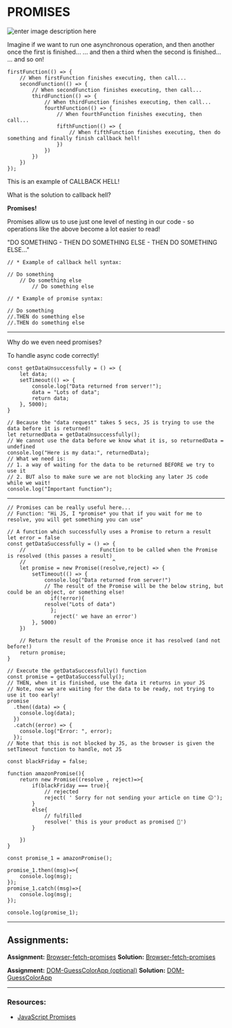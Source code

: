 # PROMISES

![enter image description here](https://www.alexlintu.com/content/images/2021/04/Group-74.png)

Imagine if we want to run one asynchronous operation, and then another once the first is finished...
... and then a third when the second is finished...
... and so on!

```JS
firstFunction(() => {
    // When firstFunction finishes executing, then call...
    secondFunction(() => {
        // When secondFunction finishes executing, then call...
        thirdFunction(() => {
            // When thirdFunction finishes executing, then call...
            fourthFunction(() => {
                // When fourthFunction finishes executing, then call...
                fifthFunction(() => {
                    // When fifthFunction finishes executing, then do something and finally finish callback hell!
                })
            })
        })
    })
});
```

This is an example of CALLBACK HELL!

What is the solution to callback hell?

**Promises!**

Promises allow us to use just one level of nesting in our code - so operations like the above become a lot easier to read!

"DO SOMETHING - THEN DO SOMETHING ELSE - THEN DO SOMETHING ELSE..."

```
// * Example of callback hell syntax:

// Do something
    // Do something else
        // Do something else

// * Example of promise syntax:

// Do something
//.THEN do something else
//.THEN do something else
```

---

Why do we even need promises?

To handle async code correctly!

```JS
const getDataUnsuccessfully = () => {
    let data;
    setTimeout(() => {
        console.log("Data returned from server!");
        data = "Lots of data";
        return data;
    }, 5000);
}

// Because the "data request" takes 5 secs, JS is trying to use the data before it is returned!
let returnedData = getDataUnsuccessfully();
// We cannot use the data before we know what it is, so returnedData = undefined
console.log("Here is my data:", returnedData);
// What we need is:
// 1. a way of waiting for the data to be returned BEFORE we try to use it
// 2. BUT also to make sure we are not blocking any later JS code while we wait!
console.log("Important function");
```

---

```JS
// Promises can be really useful here...
// Function: "Hi JS, I *promise* you that if you wait for me to resolve, you will get something you can use"

// A function which successfully uses a Promise to return a result
let error = false
const getDataSuccessfully = () => {
    //                        Function to be called when the Promise is resolved (this passes a result)
    //                            ^
    let promise = new Promise((resolve,reject) => {
        setTimeout(() => {
            console.log("Data returned from server!")
            // The result of the Promise will be the below string, but could be an object, or something else!
              if(!error){
            resolve("Lots of data")
              };
               reject(' we have an error')
        }, 5000)
    })

    // Return the result of the Promise once it has resolved (and not before!)
    return promise;
}

// Execute the getDataSuccessfully() function
const promise = getDataSuccessfully();
// THEN, when it is finished, use the data it returns in your JS
// Note, now we are waiting for the data to be ready, not trying to use it too early!
promise
  .then((data) => {
    console.log(data);
  })
  .catch((error) => {
    console.log("Error: ", error);
  });
// Note that this is not blocked by JS, as the browser is given the setTimeout function to handle, not JS

```

```JS
const blackFriday = false;

function amazonPromise(){
    return new Promise((resolve , reject)=>{
        if(blackFriday === true){
            // rejected
            reject( ' Sorry for not sending your article on time 😐');
        }
        else{
            // fulfilled
            resolve(' this is your product as promised 🙂')
        }

    })
}

const promise_1 = amazonPromise();

promise_1.then((msg)=>{
    console.log(msg);
});
promise_1.catch((msg)=>{
    console.log(msg);
});

console.log(promise_1);
```

---

## Assignments:

**Assignment:** [Browser-fetch-promises](https://classroom.github.com/a/paCIKHff)
**Solution:** [Browser-fetch-promises]()

**Assignment:** [DOM-GuessColorApp (optional)](https://classroom.github.com/a/G5tWXLKw)
**Solution:** [DOM-GuessColorApp]()

---

### Resources:

- [JavaScript Promises](https://www.w3schools.com/js/js_promise.asp)
